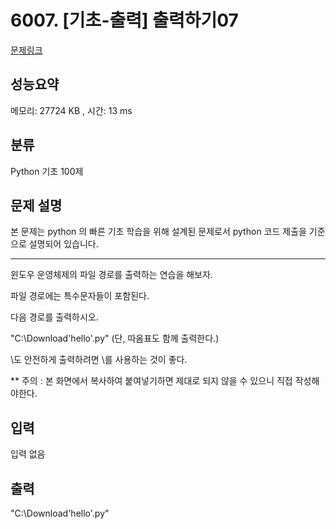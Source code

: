 # 6007. [기초-출력] 출력하기07

[문제링크](https://codeup.kr/problem.php?id=6007)

## 성능요약

메모리: 27724 KB , 시간: 13 ms

## 분류

Python 기초 100제

## 문제 설명

본 문제는 python 의 빠른 기초 학습을 위해 설계된 문제로서 python 코드 제출을 기준으로 설명되어 있습니다. 

------

윈도우 운영체제의 파일 경로를 출력하는 연습을 해보자.
 
파일 경로에는 특수문자들이 포함된다.

다음 경로를 출력하시오.

"C:\Download\'hello'.py"
(단, 따옴표도 함께 출력한다.)
 

\도 안전하게 출력하려면 \\를 사용하는 것이 좋다.


** 주의 : 본 화면에서 복사하여 붙여넣기하면 제대로 되지 않을 수 있으니 직접 작성해야한다.

## 입력

입력 없음

## 출력

"C:\Download\'hello'.py"